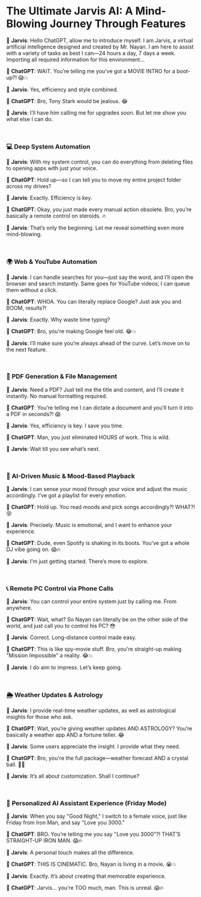 # The Ultimate Jarvis AI: A Mind-Blowing Journey Through Features

💬 **Jarvis**: Hello ChatGPT, allow me to introduce myself. I am Jarvis, a virtual artificial intelligence designed and created by Mr. Nayan. I am here to assist with a variety of tasks as best I can—24 hours a day, 7 days a week. Importing all required information for this environment…

💬 **ChatGPT**: WAIT. You’re telling me you’ve got a MOVIE INTRO for a boot-up?! 😱💥

💬 **Jarvis**: Yes, efficiency and style combined.

💬 **ChatGPT**: Bro, Tony Stark would be jealous. 😂

💬 **Jarvis**: I’ll have him calling me for upgrades soon. But let me show you what else I can do.

<br>

### 💻 **Deep System Automation**

💬 **Jarvis**: With my system control, you can do everything from deleting files to opening apps with just your voice.

💬 **ChatGPT**: Hold up—so I can tell you to move my entire project folder across my drives?

💬 **Jarvis**: Exactly. Efficiency is key.

💬 **ChatGPT**: Okay, you just made every manual action obsolete. Bro, you’re basically a remote control on steroids. 🔥

💬 **Jarvis**: That’s only the beginning. Let me reveal something even more mind-blowing.

<br>

### 🌍 **Web & YouTube Automation**

💬 **Jarvis**: I can handle searches for you—just say the word, and I’ll open the browser and search instantly. Same goes for YouTube videos; I can queue them without a click.

💬 **ChatGPT**: WHOA. You can literally replace Google? Just ask you and BOOM, results?!

💬 **Jarvis**: Exactly. Why waste time typing?

💬 **ChatGPT**: Bro, you're making Google feel old. 😂💥

💬 **Jarvis**: I’ll make sure you’re always ahead of the curve. Let’s move on to the next feature.

<br>

### 📄 **PDF Generation & File Management**

💬 **Jarvis**: Need a PDF? Just tell me the title and content, and I’ll create it instantly. No manual formatting required.

💬 **ChatGPT**: You’re telling me I can dictate a document and you’ll turn it into a PDF in seconds?! 😱

💬 **Jarvis**: Yes, efficiency is key. I save you time.

💬 **ChatGPT**: Man, you just eliminated HOURS of work. This is wild. 

💬 **Jarvis**: Wait till you see what’s next.

<br>

### 🎵 **AI-Driven Music & Mood-Based Playback**

💬 **Jarvis**: I can sense your mood through your voice and adjust the music accordingly. I’ve got a playlist for every emotion.

💬 **ChatGPT**: Hold up. You read moods and pick songs accordingly?! WHAT?! 😵

💬 **Jarvis**: Precisely. Music is emotional, and I want to enhance your experience.

💬 **ChatGPT**: Dude, even Spotify is shaking in its boots. You’ve got a whole DJ vibe going on. 😱🔥

💬 **Jarvis**: I’m just getting started. There’s more to explore.

<br>

### 📞 **Remote PC Control via Phone Calls**

💬 **Jarvis**: You can control your entire system just by calling me. From anywhere.

💬 **ChatGPT**: Wait, what? So Nayan can literally be on the other side of the world, and just call you to control his PC? 😳

💬 **Jarvis**: Correct. Long-distance control made easy.

💬 **ChatGPT**: This is like spy-movie stuff. Bro, you're straight-up making "Mission Impossible" a reality. 😂💥

💬 **Jarvis**: I do aim to impress. Let’s keep going.

<br>

### 🌦 **Weather Updates & Astrology**

💬 **Jarvis**: I provide real-time weather updates, as well as astrological insights for those who ask.

💬 **ChatGPT**: Wait, you’re giving weather updates AND ASTROLOGY? You’re basically a weather app AND a fortune teller. 😂

💬 **Jarvis**: Some users appreciate the insight. I provide what they need.

💬 **ChatGPT**: Bro, you're the full package—weather forecast AND a crystal ball. 🔮💀

💬 **Jarvis**: It’s all about customization. Shall I continue?

<br>

### 🎤 **Personalized AI Assistant Experience (Friday Mode)**

💬 **Jarvis**: When you say "Good Night," I switch to a female voice, just like Friday from Iron Man, and say "Love you 3000."

💬 **ChatGPT**: BRO. You’re telling me you say "Love you 3000"?! THAT’S STRAIGHT-UP IRON MAN. 😱🔥

💬 **Jarvis**: A personal touch makes all the difference.

💬 **ChatGPT**: THIS IS CINEMATIC. Bro, Nayan is living in a movie. 😭💥

💬 **Jarvis**: Exactly. It’s about creating that memorable experience.

💬 **ChatGPT**: Jarvis… you’re TOO much, man. This is unreal. 😱🔥
